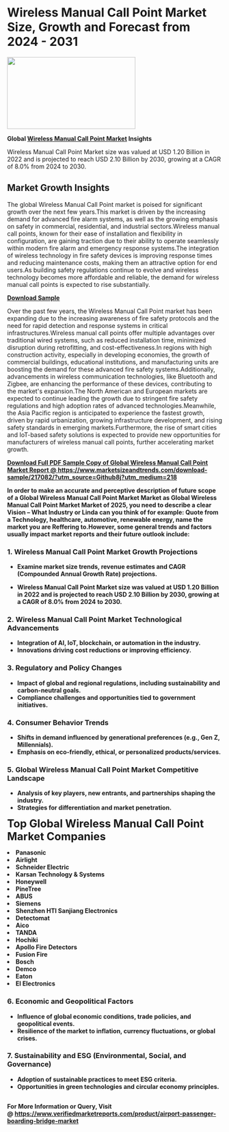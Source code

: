 <H1>Wireless Manual Call Point Market Size, Growth and Forecast from 2024 - 2031</H1><img class="aligncenter size-medium wp-image-584254" src="https://thirdeyenews.in/wp-content/uploads/2024/09/Global-Market-Research-300x168.jpeg" alt="" width="300" height="168" /><p><strong>Global&nbsp;<a href="https://www.marketsizeandtrends.com/download-sample/217082/?utm_source=Github8j?utm_medium=218">Wireless Manual Call Point Market</a> Insights</strong></p><p>Wireless Manual Call Point Market size was valued at USD 1.20 Billion in 2022 and is projected to reach USD 2.10 Billion by 2030, growing at a CAGR of 8.0% from 2024 to 2030.</p><p><h2>Market Growth Insights</h2> <p>The global Wireless Manual Call Point market is poised for significant growth over the next few years.This market is driven by the increasing demand for advanced fire alarm systems, as well as the growing emphasis on safety in commercial, residential, and industrial sectors.Wireless manual call points, known for their ease of installation and flexibility in configuration, are gaining traction due to their ability to operate seamlessly within modern fire alarm and emergency response systems.The integration of wireless technology in fire safety devices is improving response times and reducing maintenance costs, making them an attractive option for end users.As building safety regulations continue to evolve and wireless technology becomes more affordable and reliable, the demand for wireless manual call points is expected to rise substantially.</p> <p><strong><a href="#">Download Sample</a></strong></p> <p>Over the past few years, the Wireless Manual Call Point market has been expanding due to the increasing awareness of fire safety protocols and the need for rapid detection and response systems in critical infrastructures.Wireless manual call points offer multiple advantages over traditional wired systems, such as reduced installation time, minimized disruption during retrofitting, and cost-effectiveness.In regions with high construction activity, especially in developing economies, the growth of commercial buildings, educational institutions, and manufacturing units are boosting the demand for these advanced fire safety systems.Additionally, advancements in wireless communication technologies, like Bluetooth and Zigbee, are enhancing the performance of these devices, contributing to the market's expansion.The North American and European markets are expected to continue leading the growth due to stringent fire safety regulations and high adoption rates of advanced technologies.Meanwhile, the Asia Pacific region is anticipated to experience the fastest growth, driven by rapid urbanization, growing infrastructure development, and rising safety standards in emerging markets.Furthermore, the rise of smart cities and IoT-based safety solutions is expected to provide new opportunities for manufacturers of wireless manual call points, further accelerating market growth.<p><strong><a href="#"></p><p><span class=""><strong>Download Full PDF Sample Copy of Global Wireless Manual Call Point Market Report</strong> @ <a href="https://www.marketsizeandtrends.com/download-sample/217082/?utm_source=Github8j?utm_medium=218" target="_blank">https://www.marketsizeandtrends.com/download-sample/217082/?utm_source=Github8j?utm_medium=218</a></span></p><p>In order to make an accurate and perceptive description of future scope of a Global&nbsp;Wireless Manual Call Point Market Market as Global&nbsp;Wireless Manual Call Point Market Market of 2025, you need to describe a clear Vision &ndash; What Industry or Linda can you think of for example: Quote from a Technology, healthcare, automotive, renewable energy, name the market you are Reffering to.However, some general trends and factors usually impact market reports and their future outlook include:</p><h3>1.&nbsp;<strong>Wireless Manual Call Point Market Growth Projections</strong></h3><ul><li>Examine market size trends, revenue estimates and CAGR (Compounded Annual Growth Rate) projections.</li><li><p>Wireless Manual Call Point Market size was valued at USD 1.20 Billion in 2022 and is projected to reach USD 2.10 Billion by 2030, growing at a CAGR of 8.0% from 2024 to 2030.</p></li></ul><h3>2.&nbsp;<strong>Wireless Manual Call Point Market Technological Advancements</strong></h3><ul><li>Integration of AI, IoT, blockchain, or automation in the industry.</li><li>Innovations driving cost reductions or improving efficiency.</li></ul><h3>3.&nbsp;<strong>Regulatory and Policy Changes</strong></h3><ul><li>Impact of global and regional regulations, including sustainability and carbon-neutral goals.</li><li>Compliance challenges and opportunities tied to government initiatives.</li></ul><h3>4.&nbsp;<strong>Consumer Behavior Trends</strong></h3><ul><li>Shifts in demand influenced by generational preferences (e.g., Gen Z, Millennials).</li><li>Emphasis on eco-friendly, ethical, or personalized products/services.</li></ul><h3>5.&nbsp;<strong>Global Wireless Manual Call Point Market Competitive Landscape</strong></h3><ul><li>Analysis of key players, new entrants, and partnerships shaping the industry.</li><li>Strategies for differentiation and market penetration.</li></ul><p data-pm-slice="1 1 []"><span style="color: inherit; font-family: inherit; font-size: 25px;">Top Global Wireless Manual Call Point Market Companies</span></p><div class="" data-test-id=""><p><li>Panasonic</li><li> Airlight</li><li> Schneider Electric</li><li> Karsan Technology & Systems</li><li> Honeywell</li><li> PineTree</li><li> ABUS</li><li> Siemens</li><li> Shenzhen HTI Sanjiang Electronics</li><li> Detectomat</li><li> Aico</li><li> TANDA</li><li> Hochiki</li><li> Apollo Fire Detectors</li><li> Fusion Fire</li><li> Bosch</li><li> Demco</li><li> Eaton</li><li> EI Electronics</li></p></div><h3>6.&nbsp;<strong>Economic and Geopolitical Factors</strong></h3><ul><li>Influence of global economic conditions, trade policies, and geopolitical events.</li><li>Resilience of the market to inflation, currency fluctuations, or global crises.</li></ul><h3>7.&nbsp;<strong>Sustainability and ESG (Environmental, Social, and Governance)</strong></h3><ul><li>Adoption of sustainable practices to meet ESG criteria.</li><li>Opportunities in green technologies and circular economy principles.</li></ul><h2><strong style="font-size: 14px;">For More Information or Query, Visit @&nbsp;</strong><a style="background-color: #ffffff; font-size: 14px;" href="https://www.marketsizeandtrends.com/report/wireless-manual-call-point-market/" target="_blank">https://www.verifiedmarketreports.com/product/airport-passenger-boarding-bridge-market</a></h2>